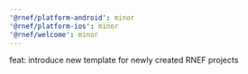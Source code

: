 ```yaml
---
'@rnef/platform-android': minor
'@rnef/platform-ios': minor
'@rnef/welcome': minor
---
```


feat: introduce new template for newly created RNEF projects
